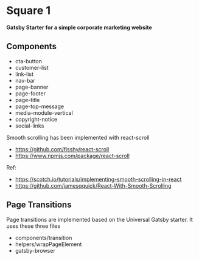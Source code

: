 # Square 1 
**Gatsby Starter for a simple corporate marketing website**

## Components
- cta-button
- customer-list
- link-list
- nav-bar
- page-banner
- page-footer
- page-title
- page-top-message
- media-module-vertical
- copyright-notice
- social-links

Smooth scrolling has been implemented with react-scroll 
- https://github.com/fisshy/react-scroll
- https://www.npmjs.com/package/react-scroll

Ref: 
- https://scotch.io/tutorials/implementing-smooth-scrolling-in-react
- https://github.com/jamesqquick/React-With-Smooth-Scrolling



## Page Transitions
Page transitions are implemented based on the Universal Gatsby starter. It uses these three files
- components/transition
- helpers/wrapPageElement
- gatsby-browser


  